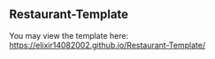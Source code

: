 ## Restaurant-Template

You may view the template here: https://elixir14082002.github.io/Restaurant-Template/